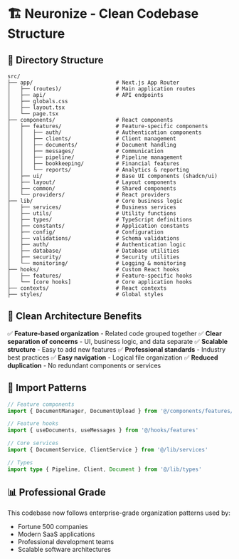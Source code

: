 # 🏗️ Neuronize - Clean Codebase Structure

## 📁 Directory Structure

```
src/
├── app/                          # Next.js App Router
│   ├── (routes)/                 # Main application routes
│   ├── api/                      # API endpoints
│   ├── globals.css
│   ├── layout.tsx
│   └── page.tsx
├── components/                   # React components
│   ├── features/                 # Feature-specific components
│   │   ├── auth/                 # Authentication components
│   │   ├── clients/              # Client management
│   │   ├── documents/            # Document handling
│   │   ├── messages/             # Communication
│   │   ├── pipeline/             # Pipeline management
│   │   ├── bookkeeping/          # Financial features
│   │   └── reports/              # Analytics & reporting
│   ├── ui/                       # Base UI components (shadcn/ui)
│   ├── layout/                   # Layout components
│   ├── common/                   # Shared components
│   └── providers/                # React providers
├── lib/                          # Core business logic
│   ├── services/                 # Business services
│   ├── utils/                    # Utility functions
│   ├── types/                    # TypeScript definitions
│   ├── constants/                # Application constants
│   ├── config/                   # Configuration
│   ├── validations/              # Schema validations
│   ├── auth/                     # Authentication logic
│   ├── database/                 # Database utilities
│   ├── security/                 # Security utilities
│   └── monitoring/               # Logging & monitoring
├── hooks/                        # Custom React hooks
│   ├── features/                 # Feature-specific hooks
│   └── [core hooks]              # Core application hooks
├── contexts/                     # React contexts
├── styles/                       # Global styles

```

## 🎯 Clean Architecture Benefits

✅ **Feature-based organization** - Related code grouped together
✅ **Clear separation of concerns** - UI, business logic, and data separate
✅ **Scalable structure** - Easy to add new features
✅ **Professional standards** - Industry best practices
✅ **Easy navigation** - Logical file organization
✅ **Reduced duplication** - No redundant components or services

## 🚀 Import Patterns

```typescript
// Feature components
import { DocumentManager, DocumentUpload } from '@/components/features/documents'

// Feature hooks
import { useDocuments, useMessages } from '@/hooks/features'

// Core services
import { DocumentService, ClientService } from '@/lib/services'

// Types
import type { Pipeline, Client, Document } from '@/lib/types'
```

## 📊 Professional Grade

This codebase now follows enterprise-grade organization patterns used by:
- Fortune 500 companies
- Modern SaaS applications  
- Professional development teams
- Scalable software architectures
